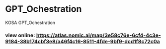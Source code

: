 # GPT_Ochestration
KOSA GPT_Ochestration


### view online:  https://atlas.nomic.ai/map/3e58c76e-6cf4-4c3e-9184-38b174cbf3e8/a46f4c16-8511-4fde-9bf9-dcd1f8c72c0a
